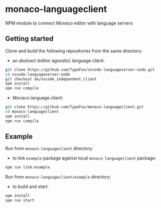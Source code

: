 # monaco-languageclient
NPM module to connect Monaco editor with language servers

## Getting started

Clone and build the following repositories from the same directory:
- an abstract (editor agnostic) language client:

```bash
git clone https://github.com/TypeFox/vscode-languageserver-node.git
cd vscode-languageserver-node
git checkout ak/vscode_independent_client
npm install
npm run compile
```

- Monaco language client:

```bash
git clone https://github.com/TypeFox/monaco-languageclient.git
cd monaco-languageclient
npm install
npm run compile
```

## Example

Run from `monaco-languageclient` directory:
- to link `example` package against local `monaco-languageclient` package:

```bash
npm run link:example
```

Run from `monaco-languageclient/example` directory:
- to build and start:

```bash
npm install
npm run start
```